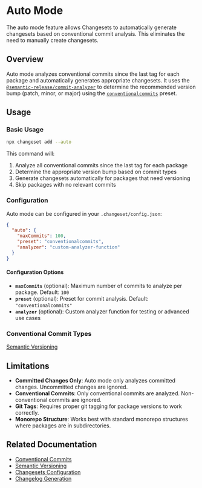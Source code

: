 # Auto Mode

The auto mode feature allows Changesets to automatically generate changesets based on conventional commit analysis. This eliminates the need to manually create changesets.

## Overview

Auto mode analyzes conventional commits since the last tag for each package and automatically generates appropriate changesets. It uses the [`@semantic-release/commit-analyzer`](https://github.com/semantic-release/commit-analyzer) to determine the recommended version bump (patch, minor, or major) using the [`conventionalcommits`](https://github.com/conventional-changelog/conventional-changelog/tree/master/packages/conventional-changelog-conventionalcommits) preset.

## Usage

### Basic Usage

```bash
npx changeset add --auto
```

This command will:
1. Analyze all conventional commits since the last tag for each package
2. Determine the appropriate version bump based on commit types
3. Generate changesets automatically for packages that need versioning
4. Skip packages with no relevant commits

### Configuration

Auto mode can be configured in your `.changeset/config.json`:

```json
{
  "auto": {
    "maxCommits": 100,
    "preset": "conventionalcommits",
    "analyzer": "custom-analyzer-function"
  }
}
```

#### Configuration Options

- **`maxCommits`** (optional): Maximum number of commits to analyze per package. Default: `100`
- **`preset`** (optional): Preset for commit analysis. Default: `"conventionalcommits"`
- **`analyzer`** (optional): Custom analyzer function for testing or advanced use cases

### Conventional Commit Types

[Semantic Versioning](https://semver.org/)

## Limitations

- **Committed Changes Only**: Auto mode only analyzes committed changes. Uncommitted changes are ignored.
- **Conventional Commits**: Only conventional commits are analyzed. Non-conventional commits are ignored.
- **Git Tags**: Requires proper git tagging for package versions to work correctly.
- **Monorepo Structure**: Works best with standard monorepo structures where packages are in subdirectories.

## Related Documentation

- [Conventional Commits](https://www.conventionalcommits.org/)
- [Semantic Versioning](https://semver.org/)
- [Changesets Configuration](./config-file-options.md)
- [Changelog Generation](./modifying-changelog-format.md)
